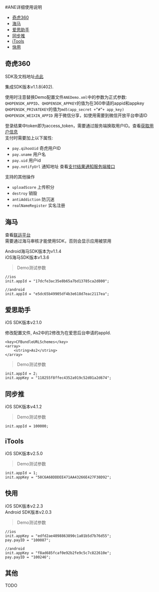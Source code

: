#ANE详细使用说明

- [奇虎360](#奇虎360)
- [海马](#海马)
- [爱思助手](#爱思助手)
- [同步推](#同步推)
- [iTools](#itools)
- [快用](#快用)

## 奇虎360

SDK及文档地址[点此](http://dev.360.cn/wiki/index/id/73)  

集成SDK版本v1.1.8(402).  

使用时注意替换Demo配置文件`ANEDemo.xml`中的参数为正式参数:  
`QHOPENSDK_APPID`、`QHOPENSDK_APPKEY`的值为在360申请的appid和appkey  
`QHOPENSDK_PRIVATEKEY`的值为`md5(app_secret +”#”+ app_key)`     
`QHOPENSDK_WEIXIN_APPID` 用于微信分享，如使用需要到微信开放平台申请ID  

登录结果中token即为access_token，需要通过服务端换取用户ID。查看[获取用户信息](http://dev.360.cn/wiki/index/id/67)  
支付时需要加上以下属性:  
- `pay.qihooUid` 奇虎用户ID
- `pay.uname`  用户名
- `pay.uid`    用户id
- `pay.notifyUrl` 通知地址
查看[支付结果通知服务端接口](http://dev.360.cn/wiki/index/id/68)

支持的其他操作
- `uploadScore`      上传积分
- `destroy`          销毁
- `antiAddiction`	   防沉迷
- `realNameRegister` 实名注册


## <span id="qihoo360">海马</span>

查看[联运平台](http://pay.haima.me)   
需要通过海马审核才能使用SDK，否则会显示应用被禁用

Android海马SDK版本为v1.1.4  
iOS海马SDK版本v1.3.6

> Demo测试参数
	
	//ios
	init.appId = "17dcfe3ac35e8b65a7bd13785ca2d800";

	//android
	init.appId = "e5dc65b49905df4b3e618d7eac2117ea";

## 爱思助手
iOS SDK版本v2.1.0  

修改配置文件, As2中的2修改为在爱思后台申请的appId.

	<key>CFBundleURLSchemes</key>
	<array>
		<string>As2</string>
	</array>

> Demo测试参数

	init.appId = 2;
	init.appKey = "118255f8ffec4352a919c52d01a2d674";

## 同步推
iOS SDK版本v4.1.2

> Demo测试参数
	
	init.appId = 100000;

## iTools
iOS SDK版本v2.5.0

> Demo测试参数

	init.appId = 1;
	init.appKey = "58C6A68DDDEE471AA43266E427F38D92";

## 快用
iOS SDK版本v2.2.3  
Android SDK版本v2.0.3

> Demo测试参数

    //ios
	init.appKey = "edfd2ae4098863890c1a01b5d7b76d55";
	pay.payID = "100087";

	//android
	init.appKey = "f8ad685fcaf0e92b2fe9c5c7c822610e";
	pay.payID = "100246";

## 其他
TODO
